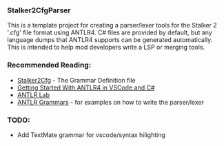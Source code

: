 ### Stalker2CfgParser

This is a template project for creating a parser/lexer tools for the Stalker 2 '.cfg' file format using ANTLR4. C# files are provided by default, but any language dumps
that ANTLR4 supports can be generated automatically. This is intended to help mod developers write a LSP or merging tools.

### Recommended Reading:
- [Stalker2Cfg](./Stalker2CfgParser/grammar/Stalker2Cfg.g4) - The Grammar Definition file
- [Getting Started With ANTLR4 in VSCode and C#](https://tomassetti.me/getting-started-with-antlr-in-csharp/)
- [ANTLR Lab](http://lab.antlr.org/)
- [ANTLR Grammars](https://github.com/antlr/grammars-v4/tree/master) - for examples on how to write the parser/lexer

### TODO:

- Add TextMate grammar for vscode/syntax hilighting